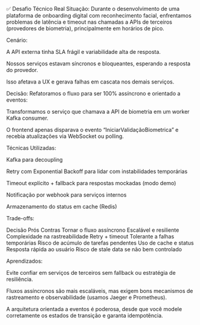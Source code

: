 ✅ Desafio Técnico Real
Situação:
Durante o desenvolvimento de uma plataforma de onboarding digital com reconhecimento facial, enfrentamos problemas de
latência e timeout nas chamadas a APIs de terceiros (provedores de biometria), principalmente em horários de pico.

Cenário:

A API externa tinha SLA frágil e variabilidade alta de resposta.

Nossos serviços estavam síncronos e bloqueantes, esperando a resposta do provedor.

Isso afetava a UX e gerava falhas em cascata nos demais serviços.

Decisão:
Refatoramos o fluxo para ser 100% assíncrono e orientado a eventos:

Transformamos o serviço que chamava a API de biometria em um worker Kafka consumer.

O frontend apenas disparava o evento “IniciarValidaçãoBiometrica” e recebia atualizações via WebSocket ou polling.

Técnicas Utilizadas:

Kafka para decoupling

Retry com Exponential Backoff para lidar com instabilidades temporárias

Timeout explícito + fallback para respostas mockadas (modo demo)

Notificação por webhook para serviços internos

Armazenamento do status em cache (Redis)

Trade-offs:

Decisão Prós Contras
Tornar o fluxo assíncrono Escalável e resiliente Complexidade na rastreabilidade
Retry + timeout Tolerante a falhas temporárias Risco de acúmulo de tarefas pendentes
Uso de cache e status Resposta rápida ao usuário Risco de stale data se não bem controlado

Aprendizados:

Evite confiar em serviços de terceiros sem fallback ou estratégia de resiliência.

Fluxos assíncronos são mais escaláveis, mas exigem bons mecanismos de rastreamento e observabilidade (usamos Jaeger e
Prometheus).

A arquitetura orientada a eventos é poderosa, desde que você modele corretamente os estados de transição e garanta
idempotência.